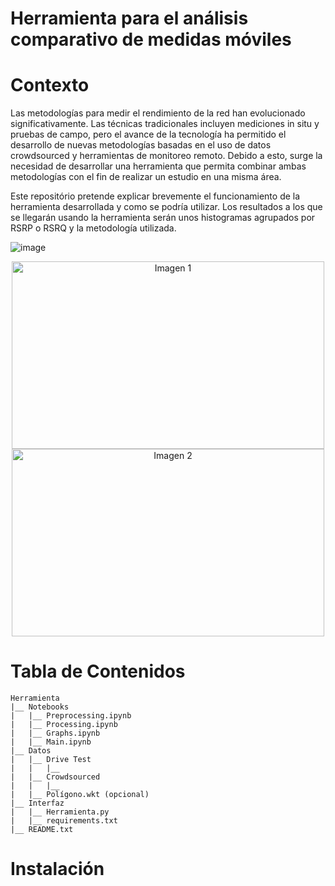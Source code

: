 # Herramienta para el análisis comparativo de medidas móviles
# Contexto
Las metodologías para medir el rendimiento de la red han evolucionado significativamente. Las técnicas tradicionales incluyen mediciones in situ y pruebas de campo, pero el avance de la tecnología ha permitido el desarrollo de nuevas metodologías basadas en el uso de datos crowdsourced y herramientas de monitoreo remoto. Debido a esto, surge la necesidad de desarrollar una herramienta que permita combinar ambas metodologías con el fin de realizar un estudio en una misma área.

Este repositório pretende explicar brevemente el funcionamiento de la herramienta desarrollada y como se podría utilizar. Los resultados a los que se llegarán usando la herramienta serán unos histogramas agrupados por RSRP o RSRQ y la metodología utilizada.

![image](https://github.com/SergioMelones/Herramienta-para-el-analisis-comparativo-de-medidas-moviles/assets/126664020/b18498f7-4b1c-499a-9e75-667035926a3b)


<p align="center">
  <img src="https://github.com/SergioMelones/Herramienta-para-el-analisis-comparativo-de-medidas-moviles/assets/126664020/ca60ebd9-e58f-4524-bc4a-5fa0d5e234d0" alt="Imagen 1" style="display: inline-block;" width="500" height="300">
  <img src="https://github.com/SergioMelones/Herramienta-para-el-analisis-comparativo-de-medidas-moviles/assets/126664020/a3951b8e-47d2-4e84-84cb-46007ee588b3" alt="Imagen 2" style="display: inline-block;" width="500" height="300">
</p>

# Tabla de Contenidos
```
Herramienta
|__ Notebooks
|   |__ Preprocessing.ipynb
|   |__ Processing.ipynb
|   |__ Graphs.ipynb
|   |__ Main.ipynb
|__ Datos
|   |__ Drive Test
|   |   |__ 
|   |__ Crowdsourced
|   |   |__ 
|   |__ Polígono.wkt (opcional)
|__ Interfaz
|   |__ Herramienta.py
|   |__ requirements.txt
|__ README.txt
```

# Instalación
